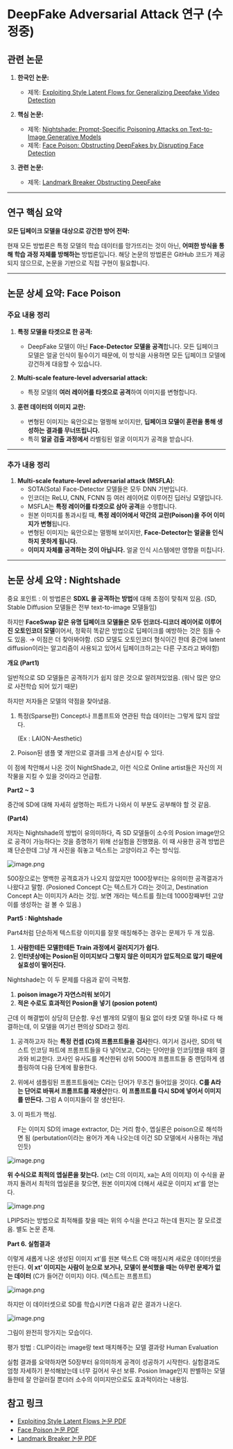 # DeepFake Adversarial Attack 연구 (수정중)

## 관련 논문

1. **한국인 논문:**
   - 제목: [Exploiting Style Latent Flows for Generalizing Deepfake Video Detection](https://arxiv.org/pdf/2403.06592)

2. **핵심 논문:**
   - 제목: [Nightshade: Prompt-Specific Poisoning Attacks on Text-to-Image Generative Models](https://arxiv.org/abs/2310.13828)
   - 제목: [Face Poison: Obstructing DeepFakes by Disrupting Face Detection](https://ieeexplore.ieee.org/document/10220056)

4. **관련 논문:**
   - 제목: [Landmark Breaker Obstructing DeepFake](https://arxiv.org/abs/2102.00798)

---

## 연구 핵심 요약

**모든 딥페이크 모델을 대상으로 강건한 방어 전략:**

현재 모든 방법론은 특정 모델의 학습 데이터를 망가뜨리는 것이 아닌, **어떠한 방식을 통해 학습 과정 자체를 방해하는** 방법론입니다. 해당 논문의 방법론은 GitHub 코드가 제공되지 않으므로, 논문을 기반으로 직접 구현이 필요합니다.

---

## 논문 상세 요약: Face Poison

### 주요 내용 정리

1. **특정 모델을 타겟으로 한 공격:**
   - DeepFake 모델이 아닌 **Face-Detector 모델을 공격**합니다. 모든 딥페이크 모델은 얼굴 인식이 필수이기 때문에, 이 방식을 사용하면 모든 딥페이크 모델에 강건하게 대응할 수 있습니다.

2. **Multi-scale feature-level adversarial attack:**
   - 특정 모델의 **여러 레이어를 타겟으로 공격**하여 이미지를 변형합니다.

3. **훈련 데이터의 이미지 교란:**
   - 변형된 이미지는 육안으로는 멀쩡해 보이지만, **딥페이크 모델이 훈련을 통해 생성하는 결과를 무너뜨립니다.**
   - 특히 **얼굴 검출 과정에서** 라벨링된 얼굴 이미지가 공격을 받습니다.

---

### 추가 내용 정리

1. **Multi-scale feature-level adversarial attack (MSFLA)**:
   - SOTA(Sota) Face-Detector 모델들은 모두 DNN 기반입니다.
   - 인코더는 ReLU, CNN, FCNN 등 여러 레이어로 이루어진 딥러닝 모델입니다.
   - MSFLA는 **특정 레이어를 타겟으로 삼아 공격**을 수행합니다.
   - 원본 이미지를 통과시킬 때, **특정 레이어에서 약간의 교란(Poison)을 주어 이미지가 변형**됩니다.
   - 변형된 이미지는 육안으로는 멀쩡해 보이지만, **Face-Detector는 얼굴을 인식하지 못하게 됩니다.**
   - **이미지 자체를 공격하는 것이 아닙니다.** 얼굴 인식 시스템에만 영향을 미칩니다.

---

## 논문 상세 요약 : Nightshade
중요 포인트 : 이 방법론은 **SDXL 을 공격하는 방법**에 대해 초점이 맞춰져 있음. (SD, Stable Diffusion 모델들은 전부 text-to-image 모델들임)

하지만 **FaceSwap 같은 유명 딥페이크 모델들은 모두 인코더-디코더 레이어로 이루어진 오토인코더 모델**이어서, 정확히 똑같은 방법으로 딥페이크를 예방하는 것은 힘들 수도 있음. → 이점은 더 찾아봐야함. (SD 모델도 오토인코더 형식이긴 한데 중간에 latent diffusion이라는 알고리즘이 사용되고 있어서 딥페이크하고는 다른 구조라고 봐야함)

**개요 (Part1)**

일반적으로 SD 모델들은 공격하기가 쉽지 않은 것으로 알려져있었음. (워낙 많은 양으로 사전학습 되어 있기 때문)

하지만 저자들은 모델의 약점을 찾아냈음.

1. 특정(Sparse한) Concept나 프롬프트와 연관된 학습 데이터는 그렇게 많지 않았다. 

    (Ex : LAION-Aesthetic) 

1. Poison된 샘플 몇 개만으로 결과를 크게 손상시킬 수 있다.

이 점에 착안해서 나온 것이 NightShade고, 이런 식으로 Online artist들은 자신의 저작물을 지킬 수 있을 것이라고 언급함.

**Part2 ~ 3**

중간에 SD에 대해 자세히 설명하는 파트가 나와서 이 부분도 공부해야 할 것 같음. 

**(Part4)**

저자는 Nightshade의 방법이 유의미하다, 즉 SD 모델들이 소수의 Posion image만으로 공격이 가능하다는 것을 증명하기 위해 선실험을 진행했음. 이 때 사용한 공격 방법은 꽤 단순한데 그냥 개 사진을 줘놓고 텍스트는 고양이라고 주는 방식임.

![image.png](https://prod-files-secure.s3.us-west-2.amazonaws.com/988bdfb8-d626-48e3-bb1c-5c3086f7c69c/cfd5cae7-0ffc-4e67-9252-c783a0321559/image.png)

500장으로는 명백한 공격효과가 나오지 않았지만 1000장부터는 유의미한 공격결과가 나왔다고 말함. (Posioned Concept C는 텍스트가 C라는 것이고, Destination Concept A는 이미지가 A라는 것임. 보면 개라는 텍스트를 줬는데 1000장째부턴 고양이를 생성하는 걸 볼 수 있음.)

**Part5 : Nightshade**

Part4처럼 단순하게 텍스트랑 이미지를 잘못 매칭해주는 경우는 문제가 두 개 있음.

1. **사람한테든 모델한테든 Train 과정에서 걸러지기가 쉽다.**
2. **인터넷상에는 Posion된 이미지보다 그렇지 않은 이미지가 압도적으로 많기 때문에 실효성이 떨어진다.**

Nightshade는 이 두 문제를 다음과 같이 극복함.

1. **poison image가 자연스러워 보이기**
2. **적은 수로도 효과적인 Posion을 넣기 (posion potent)**

근데 이 해결법이 상당히 단순함. 우선 별개의 모델이 필요 없이 타겟 모델 하나로 다 해결하는데, 이 모델을 여기선 편의상 SD라고 정리.

1. 공격하고자 하는 **특정 컨셉 (C)의 프롬프트들을 검사**한다. 여기서 검사란, SD의 텍스트 인코딩 파트에 프롬프트들을 다 넣어보고, C라는 단어만을 인코딩했을 때의 결과와 비교한다. 코사인 유사도를 계산한뒤 상위 5000개 프롬프트들 중 랜덤하게 샘플링하여 다음 단계에 활용한다.
2. 위에서 샘플링된 프롬프트들에는 C라는 단어가 무조건 들어있을 것이다. **C를 A라는 단어로 바꿔서 프롬프트를 재생산**한다. **이 프롬프트를 다시 SD에 넣어서 이미지를 만든다.** 그럼 A 이미지들이 잘 생산된다.
3. 이 파트가 핵심. 
    
    F는 이미지 SD의 image extractor, D는 거리 함수, 엡실론은 poison으로 해석하면 됨 (perbutation이라는 용어가 계속 나오는데 이건 SD 모델에서 사용하는 개념인듯)
    

![image.png](https://prod-files-secure.s3.us-west-2.amazonaws.com/988bdfb8-d626-48e3-bb1c-5c3086f7c69c/d9a09fc4-8c61-48a1-887d-f415e03b4cca/image.png)

**위 수식으로 최적의 엡실론을 찾는다.** (xt는 C의 이미지, xa는 A의 이미지) 이 수식을 끝까지 돌려서 최적의 엡실론을 찾으면, 원본 이미지에 더해서 새로운 이미지 xt’를 얻는다.

![image.png](https://prod-files-secure.s3.us-west-2.amazonaws.com/988bdfb8-d626-48e3-bb1c-5c3086f7c69c/322a8b50-4603-4392-bade-22b901ca868f/image.png)

 

LPIPS라는 방법으로 최적해를 찾을 때는 위의 수식을 쓴다고 하는데 뭔지는 잘 모르겠음. 별도 논문 존재.

**Part 6. 실험결과**

이렇게 새롭게 나온 생성된 이미지 xt’를 원본 텍스트 C와 매칭시켜 새로운 데이터셋을 만든다. **이 xt’ 이미지는  사람이 눈으로 보거나, 모델이 분석했을 때는 아무런 문제가 없는 데이터** (C가 들어간 이미지) 이다. (텍스트는 프롬프트)

![image.png](https://prod-files-secure.s3.us-west-2.amazonaws.com/988bdfb8-d626-48e3-bb1c-5c3086f7c69c/8ea78a55-b233-4226-878a-78c3e08e50db/image.png)

하지만 이 데이터셋으로 SD를 학습시키면 다음과 같은 결과가 나온다.

![image.png](https://prod-files-secure.s3.us-west-2.amazonaws.com/988bdfb8-d626-48e3-bb1c-5c3086f7c69c/495bf3ea-5326-4cad-9971-45ca613dd268/image.png)

그림이 완전히 망가지는 모습이다.

평가 방법 : CLIP이라는 image랑 text 매치해주는 모델 결과랑 Human Evaluation

실험 결과를 요약하자면 50장부터 유의미하게 공격이 성공하기 시작한다. 실험결과도 엄청 자세하기 분석해놨는데 너무 길어서 우선 보류. Posion Image인지 판별하는 모델들한테 잘 안걸러질 뿐더러 소수의 이미지만으로도 효과적이라는 내용임.

## 참고 링크
- [Exploiting Style Latent Flows 논문 PDF](https://arxiv.org/pdf/2403.06592)
- [Face Poison 논문 PDF](https://ieeexplore.ieee.org/document/10220056)
- [Landmark Breaker 논문 PDF](https://arxiv.org/abs/2102.00798)

